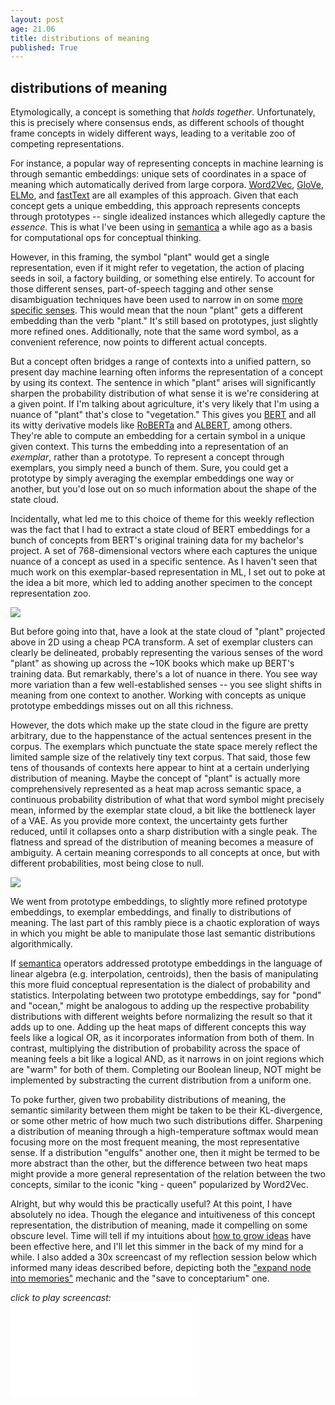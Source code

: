 ```yaml
---
layout: post
age: 21.06
title: distributions of meaning
published: True
---
```


## distributions of meaning

Etymologically, a concept is something that _holds together_. Unfortunately, this is precisely where consensus ends, as different schools of thought frame concepts in widely different ways, leading to a veritable zoo of competing representations.

For instance, a popular way of representing concepts in machine learning is through semantic embeddings: unique sets of coordinates in a space of meaning which automatically derived from large corpora. [Word2Vec](https://paperswithcode.com/method/skip-gram-word2vec), [GloVe](https://paperswithcode.com/method/glove), [ELMo](https://paperswithcode.com/method/elmo), and [fastText](https://paperswithcode.com/method/fasttext) are all examples of this approach. Given that each concept gets a unique embedding, this approach represents concepts through prototypes -- single idealized instances which allegedly capture the _essence_. This is what I've been using in [semantica](/thoughtware/semantica) a while ago as a basis for computational ops for conceptual thinking.

However, in this framing, the symbol "plant" would get a single representation, even if it might refer to vegetation, the action of placing seeds in soil, a factory building, or something else entirely. To account for those different senses, part-of-speech tagging and other sense disambiguation techniques have been used to narrow in on some [more specific senses](http://wordnetweb.princeton.edu/perl/webwn?s=plant&sub=Search+WordNet&o2=&o0=1&o8=1&o1=1&o7=&o5=&o9=&o6=&o3=&o4=&h=). This would mean that the noun "plant" gets a different embedding than the verb "plant." It's still based on prototypes, just slightly more refined ones. Additionally, note that the same word symbol, as a convenient reference, now points to different actual concepts.

But a concept often bridges a range of contexts into a unified pattern, so present day machine learning often informs the representation of a concept by using its context. The sentence in which "plant" arises will significantly sharpen the probability distribution of what sense it is we're considering at a given point. If I'm talking about agriculture, it's very likely that I'm using a nuance of "plant" that's close to "vegetation." This gives you [BERT](https://paperswithcode.com/method/bert) and all its witty derivative models like [RoBERTa](https://paperswithcode.com/method/roberta) and [ALBERT](https://paperswithcode.com/method/albert), among others. They're able to compute an embedding for a certain symbol in a unique given context. This turns the embedding into a representation of an _exemplar_, rather than a prototype. To represent a concept through exemplars, you simply need a bunch of them. Sure, you could get a prototype by simply averaging the exemplar embeddings one way or another, but you'd lose out on so much information about the shape of the state cloud.

Incidentally, what led me to this choice of theme for this weekly reflection was the fact that I had to extract a state cloud of BERT embeddings for a bunch of concepts from BERT's original training data for my bachelor's project. A set of 768-dimensional vectors where each captures the unique nuance of a concept as used in a specific sentence. As I haven't seen that much work on this exemplar-based representation in ML, I set out to poke at the idea a bit more, which led to adding another specimen to the concept representation zoo.

![](/assets/img/plant_statecloud.png)

But before going into that, have a look at the state cloud of "plant" projected above in 2D using a cheap PCA transform. A set of exemplar clusters can clearly be delineated, probably representing the various senses of the word "plant" as showing up across the ~10K books which make up BERT's training data. But remarkably, there's a lot of nuance in there. You see way more variation than a few well-established senses -- you see slight shifts in meaning from one context to another. Working with concepts as unique prototype embeddings misses out on all this richness.

However, the dots which make up the state cloud in the figure are pretty arbitrary, due to the happenstance of the actual sentences present in the corpus. The exemplars which punctuate the state space merely reflect the limited sample size of the relatively tiny text corpus. That said, those few tens of thousands of contexts here appear to hint at a certain underlying distribution of meaning. Maybe the concept of "plant" is actually more comprehensively represented as a heat map across semantic space, a continuous probability distribution of what that word symbol might precisely mean, informed by the exemplar state cloud, a bit like the bottleneck layer of a VAE. As you provide more context, the uncertainty gets further reduced, until it collapses onto a sharp distribution with a single peak. The flatness and spread of the distribution of meaning becomes a measure of ambiguity. A certain meaning corresponds to all concepts at once, but with different probabilities, most being close to null.

![](/assets/img/plant_heatmap.png)

We went from prototype embeddings, to slightly more refined prototype embeddings, to exemplar embeddings, and finally to distributions of meaning. The last part of this rambly piece is a chaotic exploration of ways in which you might be able to manipulate those last semantic distributions algorithmically.

If [semantica](/thoughtware/semantica) operators addressed prototype embeddings in the language of linear algebra (e.g. interpolation, centroids), then the basis of manipulating this more fluid conceptual representation is the dialect of probability and statistics. Interpolating between two prototype embeddings, say for "pond" and "ocean," might be analogous to adding up the respective probability distributions with different weights before normalizing the result so that it adds up to one. Adding up the heat maps of different concepts this way feels like a logical OR, as it incorporates information from both of them. In contrast, multiplying the distribution of probability across the space of meaning feels a bit like a logical AND, as it narrows in on joint regions which are "warm" for both of them. Completing our Boolean lineup, NOT might be implemented by substracting the current distribution from a uniform one.

To poke further, given two probability distributions of meaning, the semantic similarity between them might be taken to be their KL-divergence, or some other metric of how much two such distributions differ. Sharpening a distribution of meaning through a high-temperature softmax would mean focusing more on the most frequent meaning, the most representative sense. If a distribution "engulfs" another one, then it might be termed to be more abstract than the other, but the difference between two heat maps might provide a more general representation of the relation between the two concepts, similar to the iconic "king - queen" popularized by Word2Vec.

Alright, but why would this be practically useful? At this point, I have absolutely no idea. Though the elegance and intuitiveness of this concept representation, the distribution of meaning, made it compelling on some obscure level. Time will tell if my intuitions about [how to grow ideas](/reflections/ideoponics) have been effective here, and I'll let this simmer in the back of my mind for a while. I also added a 30x screencast of my reflection session below which informed many ideas described before, depicting both the ["expand node into memories"](/reflections/conversational-multiverses) mechanic and the "save to conceptarium" one.

<div style="margin-bottom: 0"><i>click to play screencast:</i></div>
<div class="iframe-holder" style="margin-top: 0">
<iframe
    src="/assets/vid/distributions_of_meaning.mp4" 
    frameborder="0"
    allowfullscreen>
</iframe>
</div>
